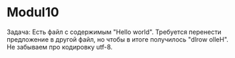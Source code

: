 # Modul10

Задача:
	Есть файл с содержимым "Hello world".
	Требуется перенести предложение в другой файл, но чтобы в итоге получилось "dlrow olleH".
	Не забываем про кодировку utf-8. 